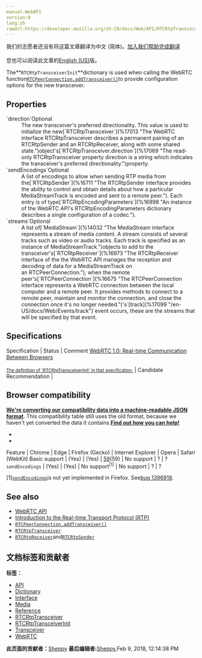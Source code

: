 ```yaml
---
manual:WebAPI
version:0
lang:zh
rawUrl:https://developer.mozilla.org/zh-CN/docs/Web/API/RTCRtpTransceiverInit
---
```




<bdi>我们的志愿者还没有将这篇文章翻译为<bdi>中文 (简体)</bdi>。[加入我们帮助完成翻译](%17097 "")<br></br>您也可以阅读此文章的[English (US)](%17098 "")版。</bdi>






The**`RTCRtpTransceiverInit`**dictionary is used when calling the WebRTC function[`RTCPeerConnection.addTransceiver()`](%17083 "The RTCPeerConnection method addTransceiver() creates a new RTCRtpTransceiver and adds it to the set of transceivers associated with the RTCPeerConnection.")to provide configuration options for the new transceiver.


## Properties<a name="Properties"></a>
<dl><dt>`direction`Optional</dt><dd>The new transceiver&#39;s preferred directionality. This value is used to initialize the new[`RTCRtpTransceiver`](%17013 "The WebRTC interface RTCRtpTransceiver describes a permanent pairing of an RTCRtpSender and an RTCRtpReceiver, along with some shared state.")object&#39;s[`RTCRtpTransceiver.direction`](%17069 "The read-only RTCRtpTransceiver property direction is a string which indicates the transceiver's preferred directionality.")property.</dd><dt>`sendEncodings`Optional</dt><dd>A list of encodings to allow when sending RTP media from the[`RTCRtpSender`](%16711 "The RTCRtpSender interface provides the ability to control and obtain details about how a particular MediaStreamTrack is encoded and sent to a remote peer."). Each entry is of type[`RTCRtpEncodingParameters`](%16998 "An instance of the WebRTC API's RTCRtpEncodingParameters dictionary describes a single configuration of a codec.").</dd><dt>`streams`Optional</dt><dd>A list of[`MediaStream`](%14032 "The MediaStream interface represents a stream of media content. A stream consists of several tracks such as video or audio tracks. Each track is specified as an instance of MediaStreamTrack.")objects to add to the transceiver&#39;s[`RTCRtpReceiver`](%16973 "The RTCRtpReceiver interface of the the WebRTC API manages the reception and decoding of data for a MediaStreamTrack on an RTCPeerConnection."); when the remote peer&#39;s[`RTCPeerConnection`](%16675 "The RTCPeerConnection interface represents a WebRTC connection between the local computer and a remote peer. It provides methods to connect to a remote peer, maintain and monitor the connection, and close the connection once it's no longer needed.")&#39;s`[track](%17099 "/en-US/docs/Web/Events/track")`event occurs, these are the streams that will be specified by that event.</dd></dl>




## Specifications<a name="Specifications"></a>
Specification | Status | Comment 
[WebRTC 1.0: Real-time Communication Between Browsers<br></br><small>The definition of &#39;RTCRtpTransceiverInit&#39; in that specification.</small>](%17100 "") | Candidate Recommendation |  


## Browser compatibility<a name="Browser_compatibility"></a>


**[We&#39;re converting our compatibility data into a machine-readable JSON format](%3344 "")**. This compatibility table still uses the old format, because we haven&#39;t yet converted the data it contains.**[Find out how you can help!](%3409 "")**


* 
* 
Feature | Chrome | Edge | Firefox (Gecko) | Internet Explorer | Opera | Safari (WebKit) 
Basic support | (Yes) | (Yes) | [59](%17090 "Released on undefined.")(59) | No support | ? | ? 
`sendEncodings` | (Yes) | (Yes) | No support<sup>[1]</sup> | No support | ? | ? 






[1][`sendEncodings`](%17101 "The documentation about this has not yet been written; please consider contributing!")is not yet implemented in Firefox. See[bug 1396918](%17102 "Implement |sendEncodings| in RTCRtpTransceiverInit").


## See also<a name="See_also"></a>

* [WebRTC API](%14655 "")
* [Introduction to the Real-time Transport Protocol (RTP)](%17012 "")
* [`RTCPeerConnection.addTransceiver()`](%17083 "The RTCPeerConnection method addTransceiver() creates a new RTCRtpTransceiver and adds it to the set of transceivers associated with the RTCPeerConnection.")
* [`RTCRtpTransceiver`](%17013 "The WebRTC interface RTCRtpTransceiver describes a permanent pairing of an RTCRtpSender and an RTCRtpReceiver, along with some shared state.")
* [`RTCRtpReceiver`](%16973 "The RTCRtpReceiver interface of the the WebRTC API manages the reception and decoding of data for a MediaStreamTrack on an RTCPeerConnection.")and[`RTCRtpSender`](%16711 "The RTCRtpSender interface provides the ability to control and obtain details about how a particular MediaStreamTrack is encoded and sent to a remote peer.")







## 文档标签和贡献者
**标签：**
* [API](%50 "")
* [Dictionary](%3539 "")
* [Interface](%3380 "")
* [Media](%3827 "")
* [Reference](%3381 "")
* [RTCRtpTransceiver](%16981 "")
* [RTCRtpTransceiverInit](%17103 "")
* [Transceiver](%17085 "")
* [WebRTC](%5058 "")

**此页面的贡献者：**[Sheppy](%405 "")
**最后编辑者:**[Sheppy](%405 ""),<time>Feb 9, 2018, 12:14:38 PM</time>


